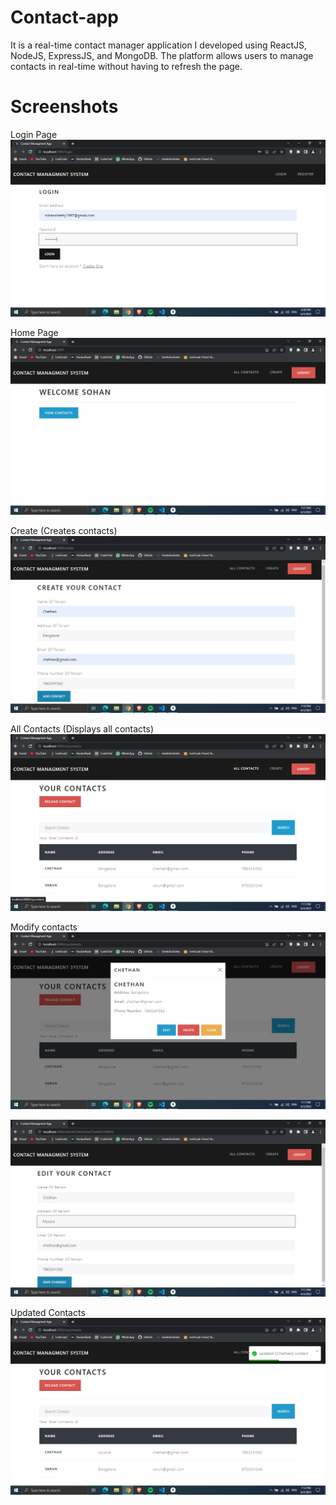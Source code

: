 # Contact-app

It is a real-time contact manager application I developed using ReactJS, NodeJS, ExpressJS, and MongoDB. The platform allows users to manage
contacts in real-time without having to refresh the page.

# Screenshots

Login Page
![Login page](screenshots/login.jpg)

Home Page
![Home page](screenshots/home.jpg)

Create (Creates contacts)
![Create Contacts](screenshots/create.jpg)

All Contacts (Displays all contacts)
![View Contacts](screenshots/allcontacts.jpg)

Modify contacts
![Modify Contacts](screenshots/modify1.jpg)

![Modify Contacts](screenshots/modify2.jpg)

Updated Contacts
![Modify Contacts](screenshots/modify3.jpg)
